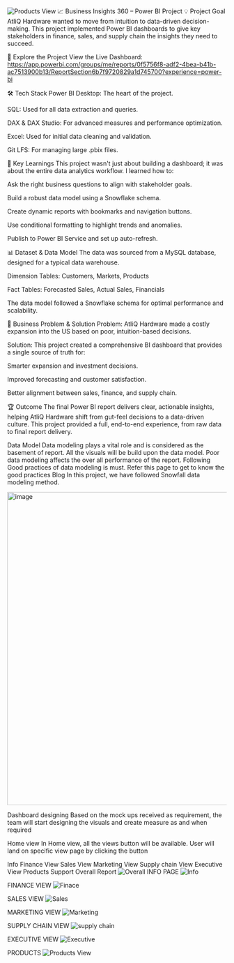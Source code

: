 ![Products View](https://github.com/user-attachments/assets/cac72fb9-03c4-48e9-ada9-6b02d74741de)
📈 Business Insights 360 – Power BI Project
💡 Project Goal
AtliQ Hardware wanted to move from intuition to data-driven decision-making. This project implemented Power BI dashboards to give key stakeholders in finance, sales, and supply chain the insights they need to succeed.

🔗 Explore the Project
View the Live Dashboard: https://app.powerbi.com/groups/me/reports/0f5756f8-adf2-4bea-b41b-ac7513900b13/ReportSection6b7f9720829a1d745700?experience=power-bi

🛠️ Tech Stack
Power BI Desktop: The heart of the project.

SQL: Used for all data extraction and queries.

DAX & DAX Studio: For advanced measures and performance optimization.

Excel: Used for initial data cleaning and validation.

Git LFS: For managing large .pbix files.

🧠 Key Learnings
This project wasn't just about building a dashboard; it was about the entire data analytics workflow. I learned how to:

Ask the right business questions to align with stakeholder goals.

Build a robust data model using a Snowflake schema.

Create dynamic reports with bookmarks and navigation buttons.

Use conditional formatting to highlight trends and anomalies.

Publish to Power BI Service and set up auto-refresh.

📊 Dataset & Data Model
The data was sourced from a MySQL database, designed for a typical data warehouse.

Dimension Tables: Customers, Markets, Products

Fact Tables: Forecasted Sales, Actual Sales, Financials

The data model followed a Snowflake schema for optimal performance and scalability.

🎯 Business Problem & Solution
Problem: AtliQ Hardware made a costly expansion into the US based on poor, intuition-based decisions.

Solution: This project created a comprehensive BI dashboard that provides a single source of truth for:

Smarter expansion and investment decisions.

Improved forecasting and customer satisfaction.

Better alignment between sales, finance, and supply chain.

🏆 Outcome
The final Power BI report delivers clear, actionable insights, helping AtliQ Hardware shift from gut-feel decisions to a data-driven culture. This project provided a full, end-to-end experience, from raw data to final report delivery.

Data Model
Data modeling plays a vital role and is considered as the basement of report. All the visuals will be build upon the data model.
Poor data modeling affects the over all performance of the report.
Following Good practices of data modeling is must. Refer this page to get to know the good practices Blog
In this project, we have followed Snowfall data modeling method.

<img width="1152" height="718" alt="image" src="https://github.com/user-attachments/assets/a3f3e177-13ab-4cff-ad18-793f6f3b6be0" />

Dashboard designing
Based on the mock ups received as requirement, the team will start designing the visuals and create measure as and when required

Home view
In Home view, all the views button will be available. User will land on specific view page by clicking the button

Info
Finance View
Sales View
Marketing View
Supply chain View
Executive View
Products
Support
Overall Report
![Overall](https://github.com/user-attachments/assets/a09e1458-c14f-4880-a919-2527e40fbc7c)
INFO PAGE
![Info](https://github.com/user-attachments/assets/8316f04e-b840-4a4f-98ab-356ef2bb7acc)

FINANCE VIEW
![Finace](https://github.com/user-attachments/assets/becd028c-2055-4f2d-9d51-415664aee384)

SALES VIEW
![Sales](https://github.com/user-attachments/assets/ef8ae726-23c8-451e-975b-c3553f3460f4)

MARKETING VIEW
![Marketing](https://github.com/user-attachments/assets/f9e6742d-ba71-4073-b120-e3400d4525e3)

SUPPLY CHAIN VIEW 
![supply chain](https://github.com/user-attachments/assets/55308305-0021-4e1e-bd31-c912da6b09c1)

EXECUTIVE VIEW
![Executive](https://github.com/user-attachments/assets/cfd69598-7241-4096-9108-cf97a080c015)

PRODUCTS 
![Products View](https://github.com/user-attachments/assets/1f6f3541-e36f-4065-a31d-17a5ccffbf3c)



